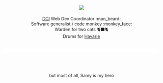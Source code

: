 <p align="center" title="It's me!" background="lime" bgcolor="#fee">
  <br/>
  <a href="https://stackoverflow.com/users/694325/"><img src="https://stackoverflow.com/users/flair/694325.png"/></a>
  <br/>
  <br/>
  <a href="https://digitalcareerinstitute.org/">DCI</a> Web Dev Coordinator :man_beard:<br/>
  Software generalist / code monkey :monkey_face:<br/>
  Warden for two cats 🐈‍⬛🐈 <br/>
  Drums for <a href="https://havarie.band/">Havarie</a><br/>
  <br/>
</p>

![](./a.svg)

<br/>
<br/>
<p align="center">
  but most of all, Samy is my hero 
</p>
